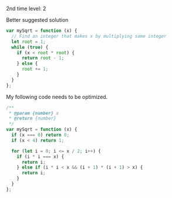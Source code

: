 2nd time
level: 2

Better suggested solution

```javascript
var mySqrt = function (x) {
  // Find an integer that makes x by multiplying same integer
  let root = 1;
  while (true) {
    if (x < root * root) {
      return root - 1;
    } else {
      root += 1;
    }
  }
};
```

My following code needs to be optimized.

```javascript
/**
 * @param {number} x
 * @return {number}
 */
var mySqrt = function (x) {
  if (x === 0) return 0;
  if (x < 4) return 1;

  for (let i = 0; i <= x / 2; i++) {
    if (i * i === x) {
      return i;
    } else if (i * i < x && (i + 1) * (i + 1) > x) {
      return i;
    }
  }
};
```
